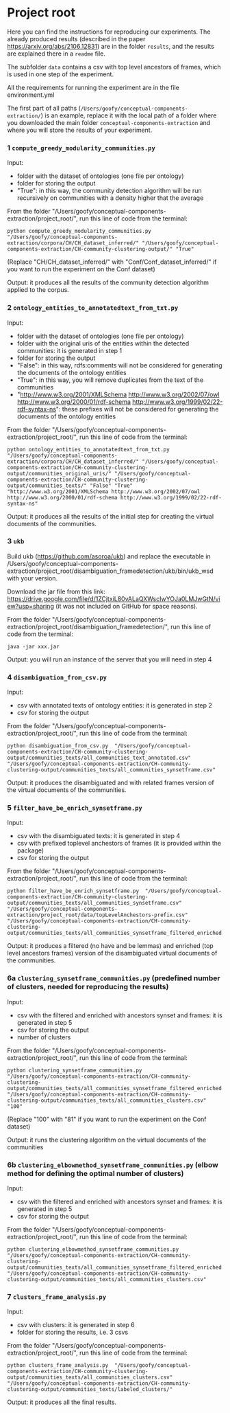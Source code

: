 # Project root

Here you can find the instructions for reproducing our experiments.
The already produced results (described in the paper https://arxiv.org/abs/2106.12831) are in the folder ``results``, and the results are explained there in a ``readme`` file.

The subfolder ``data`` contains a csv with top level ancestors of frames, which is used in one step of the experiment.

All the requirements for running the experiment are in the file environment.yml

The first part of all paths (``/Users/goofy/conceptual-components-extraction/``) is an example, replace it with the local path of a folder where you downloaded the main folder ``conceptual-components-extraction`` and where you will store the results of your experiment.

### 1 ``compute_greedy_modularity_communities.py``
Input:
- folder with the dataset of ontologies (one file per ontology)
- folder for storing the output
- "True": in this way, the community detection algorithm will be run recursively on communities with a density higher that the average

From the folder "/Users/goofy/conceptual-components-extraction/project_root/", run this line of code from the terminal:

    python compute_greedy_modularity_communities.py "/Users/goofy/conceptual-components-extraction/corpora/CH/CH_dataset_inferred/" "/Users/goofy/conceptual-components-extraction/CH-community-clustering-output/" "True"

(Replace "CH/CH_dataset_inferred/" with "Conf/Conf_dataset_inferred/" if you want to run the experiment on the Conf dataset)

Output: it produces all the results of the community detection algorithm applied to the corpus.

### 2 ``ontology_entities_to_annotatedtext_from_txt.py``
Input:
- folder with the dataset of ontologies (one file per ontology) 
- folder with the original uris of the entities within the detected communities: it is generated in step 1
- folder for storing the output
- "False": in this way, rdfs:comments will not be considered for generating the documents of the ontology entities
- "True": in this way, you will remove duplicates from the text of the communities
- "http://www.w3.org/2001/XMLSchema http://www.w3.org/2002/07/owl http://www.w3.org/2000/01/rdf-schema http://www.w3.org/1999/02/22-rdf-syntax-ns": these prefixes will not be considered for generating the documents of the ontology entities

From the folder "/Users/goofy/conceptual-components-extraction/project_root/", run this line of code from the terminal:

    python ontology_entities_to_annotatedtext_from_txt.py "/Users/goofy/conceptual-components-extraction/corpora/CH/CH_dataset_inferred/" "/Users/goofy/conceptual-components-extraction/CH-community-clustering-output/communities_original_uris/" "/Users/goofy/conceptual-components-extraction/CH-community-clustering-output/communities_texts/" "False" "True" "http://www.w3.org/2001/XMLSchema http://www.w3.org/2002/07/owl http://www.w3.org/2000/01/rdf-schema http://www.w3.org/1999/02/22-rdf-syntax-ns"

Output: it produces all the results of the initial step for creating the virtual documents of the communities.

### 3 ``ukb``
Build ukb (https://github.com/asoroa/ukb) and replace the executable in /Users/goofy/conceptual-components-extraction/project_root/disambiguation_framedetection/ukb/bin/ukb_wsd with your version.

Download the jar file from this link: https://drive.google.com/file/d/1ZCjtxiL80vALaQXWscIwYOJa0LMJwGtN/view?usp=sharing (it was not included on GitHub for space reasons).

From the folder "/Users/goofy/conceptual-components-extraction/project_root/disambiguation_framedetection/", run this line of code from the terminal:

    java -jar xxx.jar

Output: you will run an instance of the server that you will need in step 4

### 4 ``disambiguation_from_csv.py``
Input:
- csv with annotated texts of ontology entities: it is generated in step 2
- csv for storing the output

From the folder "/Users/goofy/conceptual-components-extraction/project_root/", run this line of code from the terminal:

    python disambiguation_from_csv.py  "/Users/goofy/conceptual-components-extraction/CH-community-clustering-output/communities_texts/all_communities_text_annotated.csv" "/Users/goofy/conceptual-components-extraction/CH-community-clustering-output/communities_texts/all_communities_synsetframe.csv"

Output: it produces the disambiguated and with related frames version of the virtual documents of the communities.

### 5 ``filter_have_be_enrich_synsetframe.py``
Input:
- csv with the disambiguated texts: it is generated in step 4
- csv with prefixed toplevel anchestors of frames (it is provided within the package)
- csv for storing the output

From the folder "/Users/goofy/conceptual-components-extraction/project_root/", run this line of code from the terminal:

    python filter_have_be_enrich_synsetframe.py  "/Users/goofy/conceptual-components-extraction/CH-community-clustering-output/communities_texts/all_communities_synsetframe.csv" "/Users/goofy/conceptual-components-extraction/project_root/data/topLevelAnchestors-prefix.csv" "/Users/goofy/conceptual-components-extraction/CH-community-clustering-output/communities_texts/all_communities_synsetframe_filtered_enriched.csv"

Output: it produces a filtered (no have and be lemmas) and enriched (top level ancestors frames) version of the disambiguated virtual documents of the communities.

### 6a ``clustering_synsetframe_communities.py`` (predefined number of clusters, needed for reproducing the results)
Input:
- csv with the filtered and enriched with ancestors synset and frames: it is generated in step 5
- csv for storing the output
- number of clusters

From the folder "/Users/goofy/conceptual-components-extraction/project_root/", run this line of code from the terminal:

    python clustering_synsetframe_communities.py  "/Users/goofy/conceptual-components-extraction/CH-community-clustering-output/communities_texts/all_communities_synsetframe_filtered_enriched.csv" "/Users/goofy/conceptual-components-extraction/CH-community-clustering-output/communities_texts/all_communities_clusters.csv" "100"

(Replace "100" with "81" if you want to run the experiment on the Conf dataset)

Output: it runs the clustering algorithm on the virtual documents of the communities

### 6b ``clustering_elbowmethod_synsetframe_communities.py`` (elbow method for defining the optimal number of clusters)
Input:
- csv with the filtered and enriched with ancestors synset and frames: it is generated in step 5
- csv for storing the output

From the folder "/Users/goofy/conceptual-components-extraction/project_root/", run this line of code from the terminal:

    python clustering_elbowmethod_synsetframe_communities.py  "/Users/goofy/conceptual-components-extraction/CH-community-clustering-output/communities_texts/all_communities_synsetframe_filtered_enriched.csv" "/Users/goofy/conceptual-components-extraction/CH-community-clustering-output/communities_texts/all_communities_clusters.csv"

### 7 ``clusters_frame_analysis.py``
Input:
- csv with clusters: it is generated in step 6
- folder for storing the results, i.e. 3 csvs

From the folder "/Users/goofy/conceptual-components-extraction/project_root/", run this line of code from the terminal:

    python clusters_frame_analysis.py  "/Users/goofy/conceptual-components-extraction/CH-community-clustering-output/communities_texts/all_communities_clusters.csv" "/Users/goofy/conceptual-components-extraction/CH-community-clustering-output/communities_texts/labeled_clusters/"

Output: it produces all the final results.








